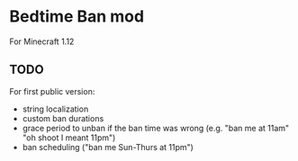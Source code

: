 Bedtime Ban mod
===
For Minecraft 1.12

TODO
---
For first public version:
* string localization
* custom ban durations
* grace period to unban if the ban time was wrong (e.g. "ban me at 11am" "oh shoot I meant 11pm")
* ban scheduling ("ban me Sun-Thurs at 11pm")